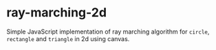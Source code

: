 # ray-marching-2d

Simple JavaScript implementation of ray marching algorithm for `circle`, `rectangle` and `triangle` in 2d using canvas.
